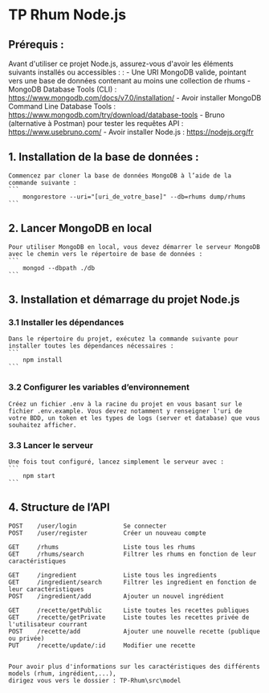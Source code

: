 # TP Rhum Node.js

## Prérequis :

Avant d'utiliser ce projet Node.js, assurez-vous d'avoir les éléments suivants installés ou accessibles : : 
    - Une URI MongoDB valide, pointant vers une base de données contenant au moins une collection de rhums
    - MongoDB Database Tools (CLI) : https://www.mongodb.com/docs/v7.0/installation/
    - Avoir installer MongoDB Command Line Database Tools : https://www.mongodb.com/try/download/database-tools
    - Bruno (alternative à Postman) pour tester les requêtes API : https://www.usebruno.com/
    - Avoir installer Node.js : https://nodejs.org/fr



## 1. Installation de la base de données :

    Commencez par cloner la base de données MongoDB à l’aide de la commande suivante :
    ```
        mongorestore --uri="[uri_de_votre_base]" --db=rhums dump/rhums
    ```

## 2. Lancer MongoDB en local

    Pour utiliser MongoDB en local, vous devez démarrer le serveur MongoDB avec le chemin vers le répertoire de base de données :
    ```
        mongod --dbpath ./db
    ```

## 3. Installation et démarrage du projet Node.js

### 3.1 Installer les dépendances

    Dans le répertoire du projet, exécutez la commande suivante pour installer toutes les dépendances nécessaires :
    ```
        npm install
    ```

### 3.2 Configurer les variables d’environnement

    Créez un fichier .env à la racine du projet en vous basant sur le fichier .env.example. Vous devrez notamment y renseigner l'uri de votre BDD, un token et les types de logs (server et database) que vous souhaitez afficher.

### 3.3 Lancer le serveur

    Une fois tout configuré, lancez simplement le serveur avec :
    ```
        npm start
    ```

## 4. Structure de l’API

    POST    /user/login             Se connecter
    POST    /user/register          Créer un nouveau compte  

    GET	    /rhums	                Liste tous les rhums
    GET	    /rhums/search	        Filtrer les rhums en fonction de leur caractéristiques
    
    GET	    /ingredient	            Liste tous les ingredients
    GET	    /ingredient/search	    Filtrer les ingredient en fonction de leur caractéristiques
    POST    /ingredient/add 	    Ajouter un nouvel ingrédient
     
    GET	    /recette/getPublic	    Liste toutes les recettes publiques
    GET	    /recette/getPrivate	    Liste toutes les recettes privée de l'utilisateur courrant
    POST    /recette/add 	        Ajouter une nouvelle recette (publique ou privée)
    PUT     /recette/update/:id 	Modifier une recette

    
    Pour avoir plus d'informations sur les caractéristiques des différents models (rhum, ingrédient,...), 
    dirigez vous vers le dossier : TP-Rhum\src\model